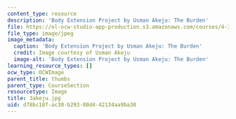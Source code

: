 ```yaml
---
content_type: resource
description: 'Body Extension Project by Usman Akeju: The Burden'
file: https://ol-ocw-studio-app-production.s3.amazonaws.com/courses/4-301-introduction-to-the-visual-arts-spring-2007/d78bc18fac30b29380d442134aa9ba30_3akeju.jpg
file_type: image/jpeg
image_metadata:
  caption: 'Body Extension Project by Usman Akeju: The Burden'
  credit: Image courtesy of Usman Akeju
  image-alt: 'Body Extension Project by Usman Akeju: The Burden'
learning_resource_types: []
ocw_type: OCWImage
parent_title: thumbs
parent_type: CourseSection
resourcetype: Image
title: 3akeju.jpg
uid: d78bc18f-ac30-b293-80d4-42134aa9ba30
---
```

